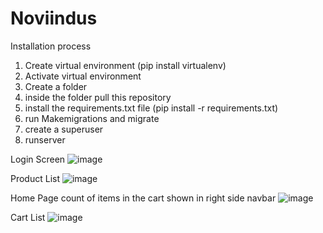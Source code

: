# Noviindus
Installation process
  1. Create virtual environment (pip install virtualenv)
  2. Activate virtual environment
  3. Create a folder
  4. inside the folder pull this repository
  5. install the requirements.txt file (pip install -r requirements.txt)
  6. run Makemigrations and migrate
  8. create a superuser
  9. runserver
 
Login Screen
![image](https://user-images.githubusercontent.com/59948787/207839015-7c3b1437-aec7-4052-8a97-219aff4b23ac.png)

Product List
![image](https://user-images.githubusercontent.com/59948787/207839181-dbc92a43-e08b-4b42-8387-1ae448d22a22.png)

Home Page  count of items in the cart shown in right side navbar
![image](https://user-images.githubusercontent.com/59948787/207839397-e73fd79f-6d89-4837-bfa7-8dae2a3feb91.png)

Cart List
![image](https://user-images.githubusercontent.com/59948787/207839922-99ef77bb-7ec8-48d4-8dce-e61024f1a67c.png)

  
